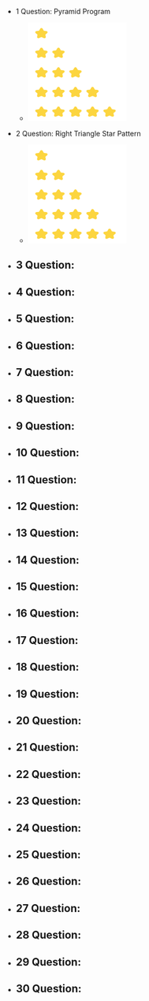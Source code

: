 - 1 Question: Pyramid Program
  - <img src="image-1.png" alt="Alt text" width="200" height="200">


- 2 Question: Right Triangle Star Pattern
  - <img src="image-1.png" alt="Alt text" width="200" height="200">

- 3 Question:
  - 

- 4 Question:
  -

- 5 Question:
  -

- 6 Question:
  -

- 7 Question:
  -

- 8 Question:
  -

- 9 Question:
  -

- 10 Question:
  -

- 11 Question:
  -

- 12 Question:
  -

- 13 Question:
  -

- 14 Question:
  -

- 15 Question:
  -

- 16 Question:
  -

- 17 Question:
  -

- 18 Question:
  -

- 19 Question:
  -

- 20 Question:
  -

- 21 Question:
  -

- 22 Question:
  -

- 23 Question:
  -

- 24 Question:
  -

- 25 Question:
  -

- 26 Question:
  -

- 27 Question:
  -

- 28 Question:
  -

- 29 Question:
  -

- 30 Question:
  -
